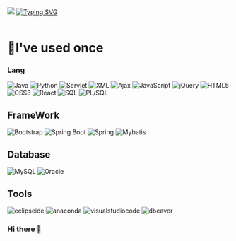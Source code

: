 <!-- 타이틀 -->
<div align="left">
  <!-- Main -->
  <img src="https://capsule-render.vercel.app/api?text=Welcome-nl-BRI%20GitHub&fontColor=FFFFFF&type=waving&color=0:B7FFC7,100:BBD5FB&animation=twinkling&height=180"/>
  <!-- Sub -->
  <a href="https://git.io/typing-svg"><img src="https://readme-typing-svg.demolab.com? font=Fira+Code&pause=1000&color=000000&center=true&vCenter=true&multiline=true&random=true&width=435&lines=%EB%8B%A4%EC%96%91%ED%95%9C+%EA%B8%B0%EC%88%A0%2C+%ED%94%84%EB%A1%9C%EC%A0%9D%ED%8A%B8+%EC%A0%80%EC%9E%A5+Git+Hub" 
  alt="Typing SVG" /></a>
</div>
<br/>

<div>
  <h1>🔭I've used once</h1>
  <!-- 뱃지 -->
  <h3>Lang</h3>
  <!-- 언어 -->
  <img alt="Java" src ="https://img.shields.io/badge/Java-FF9950.svg?&style=flat&logo=Java&logoColor=white"/>
  <img alt="Python" src ="https://img.shields.io/badge/Python-3776AB.svg?&style=for-the-badge&logo=Python&logoColor=white"/>
  <img alt="Servlet" src ="https://img.shields.io/badge/Servlet-030303.svg?&style=for-the-badge&logo=Servlet&logoColor=white"/>
  <img alt="XML" src ="https://img.shields.io/badge/XML-041E42.svg?&style=for-the-badge&logo=XML&logoColor=white"/>
  <img alt="Ajax" src ="https://img.shields.io/badge/Ajax-4B4B77.svg?&style=for-the-badge&logo=Ajax&logoColor=white"/>
  <img alt="JavaScript" src ="https://img.shields.io/badge/JavaScript-F7DF1E.svg?&style=for-the-badge&logo=JavaScript&logoColor=white"/>
  <img alt="jQuery" src ="https://img.shields.io/badge/jQuery-0769AD.svg?&style=for-the-badge&logo=jQuery&logoColor=white"/>
  <img alt="HTML5" src ="https://img.shields.io/badge/HTML5-E34F26.svg?&style=for-the-badge&logo=HTML5&logoColor=white"/>
  <img alt="CSS3" src ="https://img.shields.io/badge/CSS3-1572B6.svg?&style=for-the-badge&logo=CSS3&logoColor=white"/>
  <img alt="React" src ="https://img.shields.io/badge/React-61DAFB.svg?&style=for-the-badge&logo=React&logoColor=white"/>
  <img alt="SQL" src ="https://img.shields.io/badge/SQL-0E353D.svg?&style=for-the-badge&logo=SQL&logoColor=white"/>
  <img alt="PL/SQL" src ="https://img.shields.io/badge/PL/SQL-273A60.svg?&style=for-the-badge&logo=PL/SQL&logoColor=white"/>

  <h2>FrameWork</h2>
  <img alt="Bootstrap" src ="https://img.shields.io/badge/Bootstrap-7952B3.svg?&style=for-the-badge&logo=Bootstrap&logoColor=white"/>
  <img alt="Spring Boot" src ="https://img.shields.io/badge/Spring Boot-6DB33F.svg?&style=for-the-badge&logo=Spring Boot&logoColor=white"/>
  <img alt="Spring" src ="https://img.shields.io/badge/Spring-6DB33F.svg?&style=for-the-badge&logo=Spring&logoColor=white"/>
  <img alt="Mybatis" src ="https://img.shields.io/badge/Mybatis-6100A5.svg?&style=for-the-badge&logo=Mybatis&logoColor=white"/>
  
  <h2>Database</h2>
  <img alt="MySQL" src ="https://img.shields.io/badge/MySQL-4479A1.svg?&style=for-the-badge&logo=MySQL&logoColor=white"/>
  <img alt="Oracle" src ="https://img.shields.io/badge/Oracle-F80000.svg?&style=for-the-badge&logo=Oracle&logoColor=white"/>

  <h2>Tools</h2>
  <img alt="eclipseide" src ="https://img.shields.io/badge/eclipseide-2C2255.svg?&style=for-the-badge&logo=eclipseide&logoColor=white"/>
  <img alt="anaconda" src ="https://img.shields.io/badge/anaconda-44A833.svg?&style=for-the-badge&logo=anaconda&logoColor=white"/>
  <img alt="visualstudiocode" src ="https://img.shields.io/badge/visualstudiocode-007ACC.svg?&style=for-the-badge&logo=visualstudiocode&logoColor=white"/>
  <img alt="dbeaver" src ="https://img.shields.io/badge/dbeaver-382923.svg?&style=for-the-badge&logo=dbeaver&logoColor=white"/>
</div>


### Hi there 👋

<!--
**seung567/seung567** is a ✨ _special_ ✨ repository because its `README.md` (this file) appears on your GitHub profile.

Here are some ideas to get you started:

- 🔭 I’m currently working on ...
- 🌱 I’m currently learning ...
- 👯 I’m looking to collaborate on ...
- 🤔 I’m looking for help with ...
- 💬 Ask me about ...
- 📫 How to reach me: ...
- 😄 Pronouns: ...
- ⚡ Fun fact: ...
-->
